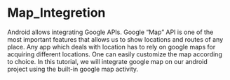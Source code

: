 # Map_Integretion

Android allows integrating Google APIs. Google “Map” API is one of the most important features that allows us to show locations and routes of any place. Any app which deals with location has to rely on google maps for acquiring different locations. One can easily customize the map according to choice. In this tutorial, we will integrate google map on our android project using the built-in google map activity.

